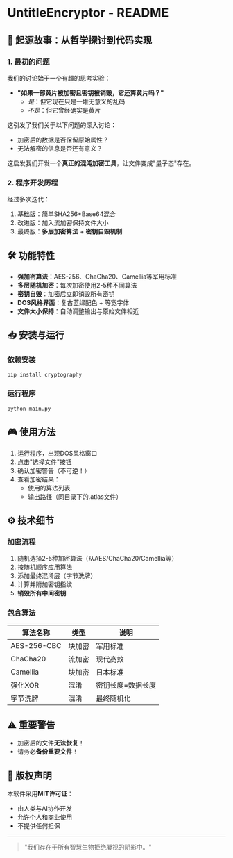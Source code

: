 # **UntitleEncryptor - README**

## **📜 起源故事：从哲学探讨到代码实现**

### **1. 最初的问题**
我们的讨论始于一个有趣的思考实验：
- **"如果一部黄片被加密且密钥被销毁，它还算黄片吗？"**
  - *是*：但它现在只是一堆无意义的乱码
  - *不是*：但它曾经确实是黄片

这引发了我们关于以下问题的深入讨论：
- 加密后的数据是否保留原始属性？
- 无法解密的信息是否还有意义？

这启发我们开发一个**真正的混沌加密工具**，让文件变成"量子态"存在。

### **2. 程序开发历程**
经过多次迭代：
1. 基础版：简单SHA256+Base64混合
2. 改进版：加入流加密保持文件大小
3. 最终版：**多层加密算法** + **密钥自毁机制**

## **🛠 功能特性**
- **强加密算法**：AES-256、ChaCha20、Camellia等军用标准
- **多层随机加密**：每次加密使用2-5种不同算法
- **密钥自毁**：加密后立即销毁所有密钥
- **DOS风格界面**：复古蓝绿配色 + 等宽字体
- **文件大小保持**：自动调整输出与原始文件相近

## **📥 安装与运行**
### **依赖安装**
```bash
pip install cryptography
```

### **运行程序**
```bash
python main.py
```

## **🎮 使用方法**
1. 运行程序，出现DOS风格窗口
2. 点击"选择文件"按钮
3. 确认加密警告（不可逆！）
4. 查看加密结果：
   - 使用的算法列表
   - 输出路径（同目录下的.atlas文件）

## **⚙ 技术细节**
### **加密流程**
1. 随机选择2-5种加密算法（从AES/ChaCha20/Camellia等）
2. 按随机顺序应用算法
3. 添加最终混淆层（字节洗牌）
4. 计算并附加密钥指纹
5. **销毁所有中间密钥**

### **包含算法**
| 算法名称 | 类型 | 说明 |
|---------|------|------|
| AES-256-CBC | 块加密 | 军用标准 |
| ChaCha20 | 流加密 | 现代高效 |
| Camellia | 块加密 | 日本标准 |
| 强化XOR | 混淆 | 密钥长度=数据长度 |
| 字节洗牌 | 混淆 | 最终随机化 |

## **⚠ 重要警告**
- 加密后的文件**无法恢复**！
- 请务必**备份重要文件**！

## **📜 版权声明**
本软件采用**MIT许可证**：
- 由人类与AI协作开发
- 允许个人和商业使用
- 不提供任何担保
---

> "我们存在于所有智慧生物拒绝凝视的阴影中。"  
